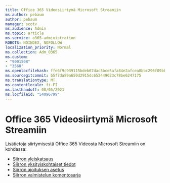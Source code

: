 ```yaml
---
title: Office 365 Videosiirtymä Microsoft Streamiin
ms.author: pebaum
author: pebaum
manager: scotv
ms.audience: Admin
ms.topic: article
ms.service: o365-administration
ROBOTS: NOINDEX, NOFOLLOW
localization_priority: Normal
ms.collection: Adm_O365
ms.custom:
- "9001508"
- "3568"
ms.openlocfilehash: ffe6f9c939115bdeb67dac5bce5afa84e2afcea0bbc296f09bbe7b15eebf282d
ms.sourcegitcommit: b5f7da89a650d2915dc652449623c78be6247175
ms.translationtype: MT
ms.contentlocale: fi-FI
ms.lasthandoff: 08/05/2021
ms.locfileid: "54096799"
---
```

# <a name="office-365-video-transition-to-microsoft-stream"></a>Office 365 Videosiirtymä Microsoft Streamiin

Lisätietoja siirtymisestä Office 365 Videosta Microsoft Streamiin on kohdassa:

- [Siirron yleiskatsaus](https://docs.microsoft.com/stream/migrate-from-office-365)
- [Siirron yksityiskohtaiset tiedot](https://docs.microsoft.com/stream/migration-experience)
- [Siirron ajoituksen asetus](https://docs.microsoft.com/stream/migration-o365video-timing-setting)
- [Siirron valmistelun komentosarja](https://docs.microsoft.com/stream/migration-o365video-prep)
